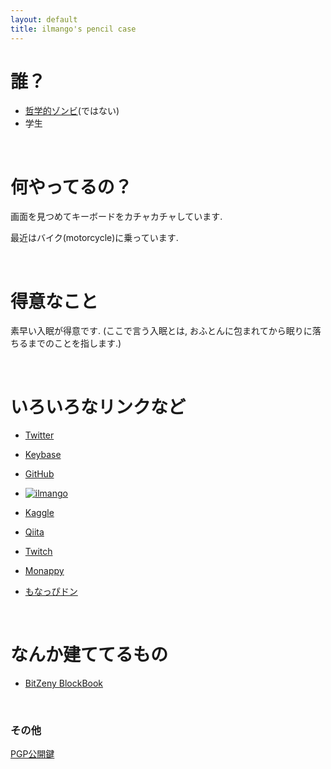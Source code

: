```yaml
---
layout: default
title: ilmango's pencil case
---
```


# 誰？

* [哲学的ゾンビ](https://ja.wikipedia.org/wiki/%E5%93%B2%E5%AD%A6%E7%9A%84%E3%82%BE%E3%83%B3%E3%83%93)(ではない)
* 学生

<br>

# 何やってるの？

画面を見つめてキーボードをカチャカチャしています.

最近はバイク(motorcycle)に乗っています.

<br>

# 得意なこと

素早い入眠が得意です. (ここで言う入眠とは, おふとんに包まれてから眠りに落ちるまでのことを指します.)

<br>

# いろいろなリンクなど

- [Twitter](https://twitter.com/ilmang0)

- [Keybase](https://keybase.io/ilmang0)

- [GitHub](https://github.com/ilmango-doge)

* [![ilmango](https://img.shields.io/endpoint?url=https%3A%2F%2Fatcoder-badges.now.sh%2Fapi%2Fatcoder%2Fjson%2Filmango)](https://atcoder.jp/users/ilmango)

- [Kaggle](https://www.kaggle.com/ilmango)

- [Qiita](https://qiita.com/ilmango)

- [Twitch](https://www.twitch.tv/ilmango_ChikaP/videos/all)

- [Monappy](https://monappy.jp/u/ilmango)

- [もなっぴドン](https://mstdn.monappy.jp/@ilmango)

<br>

# なんか建ててるもの

- [BitZeny BlockBook](https://bitzeny-blockbook.ilmango.work/)

<br>

### その他

<a href="ilmango-pubkey.asc" download="pgp_pubkey.asc">PGP公開鍵</a>